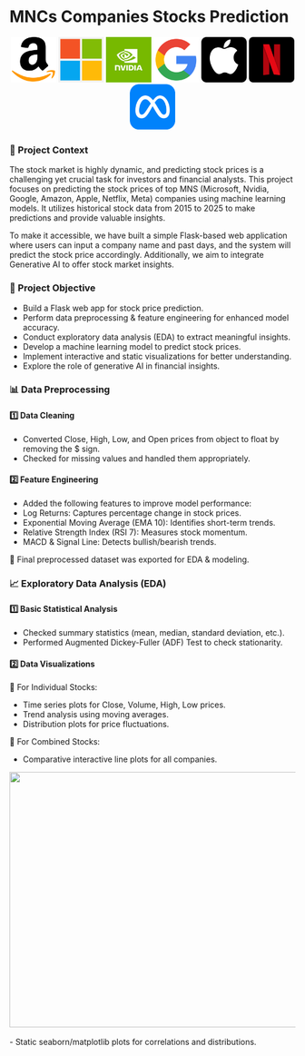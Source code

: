 # MNCs Companies Stocks Prediction

<p align="center">
  <img src="resources/amazon.png" width="80">
  <img src="resources/microsoft.png" width="80">
  <img src="resources/nvidia.png" width="80">
  <img src="resources/google.png" width="80">
  <img src="resources/apple.png" width="80">
  <img src="resources/netflix.png" width="80">
  <img src="resources/meta.png" width="80">
</p>

### 📝 Project Context
The stock market is highly dynamic, and predicting stock prices is a challenging yet crucial task for investors and financial analysts. This project focuses on predicting the stock prices of top MNS (Microsoft, Nvidia, Google, Amazon, Apple, Netflix, Meta) companies using machine learning models. It utilizes historical stock data from 2015 to 2025 to make predictions and provide valuable insights.

To make it accessible, we have built a simple Flask-based web application where users can input a company name and past days, and the system will predict the stock price accordingly. Additionally, we aim to integrate Generative AI to offer stock market insights.

### 🎯 Project Objective
- Build a Flask web app for stock price prediction.
- Perform data preprocessing & feature engineering for enhanced model accuracy.
- Conduct exploratory data analysis (EDA) to extract meaningful insights.
- Develop a machine learning model to predict stock prices.
- Implement interactive and static visualizations for better understanding.
- Explore the role of generative AI in financial insights.

### 📊 Data Preprocessing

#### 1️⃣ Data Cleaning
- Converted Close, High, Low, and Open prices from object to float by removing the $ sign.
- Checked for missing values and handled them appropriately.

#### 2️⃣ Feature Engineering
- Added the following features to improve model performance:
- Log Returns: Captures percentage change in stock prices.
- Exponential Moving Average (EMA 10): Identifies short-term trends.
- Relative Strength Index (RSI 7): Measures stock momentum.
- MACD & Signal Line: Detects bullish/bearish trends.

🔹 Final preprocessed dataset was exported for EDA & modeling.

### 📈 Exploratory Data Analysis (EDA)

#### 1️⃣ Basic Statistical Analysis
- Checked summary statistics (mean, median, standard deviation, etc.).
- Performed Augmented Dickey-Fuller (ADF) Test to check stationarity.

#### 2️⃣ Data Visualizations
📌 For Individual Stocks:
- Time series plots for Close, Volume, High, Low prices.
- Trend analysis using moving averages.
- Distribution plots for price fluctuations.

📌 For Combined Stocks:
- Comparative interactive line plots for all companies.
<p align='center'>
    <img src="resouces/close_price_line_plot.png" width="1200" height="450">
</p>
- Static seaborn/matplotlib plots for correlations and distributions.